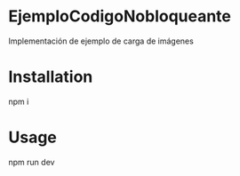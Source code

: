 <!-- @format -->

# EjemploCodigoNobloqueante

Implementación de ejemplo de carga de imágenes

# Installation

npm i

# Usage

npm run dev
